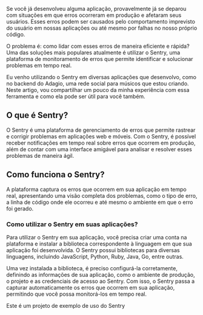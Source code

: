 Se você já desenvolveu alguma aplicação, provavelmente já se deparou com situações em que erros ocorreram em produção e afetaram seus usuários. Esses erros podem ser causados pelo comportamento imprevisto do usuário em nossas aplicações ou até mesmo por falhas no nosso próprio código.

O problema é: como lidar com esses erros de maneira eficiente e rápida? Uma das soluções mais populares atualmente é utilizar o Sentry, uma plataforma de monitoramento de erros que permite identificar e solucionar problemas em tempo real.

Eu venho utilizando o Sentry em diversas aplicações que desenvolvo, como no backend do Adagio, uma rede social para músicos que estou criando. Neste artigo, vou compartilhar um pouco da minha experiência com essa ferramenta e como ela pode ser útil para você também.

## O que é Sentry?

O Sentry é uma plataforma de gerenciamento de erros que permite rastrear e corrigir problemas em aplicações web e móveis. Com o Sentry, é possível receber notificações em tempo real sobre erros que ocorrem em produção, além de contar com uma interface amigável para analisar e resolver esses problemas de maneira ágil.

## Como funciona o Sentry?

A plataforma captura os erros que ocorrem em sua aplicação em tempo real, apresentando uma visão completa dos problemas, como o tipo de erro, a linha de código onde ele ocorreu e até mesmo o ambiente em que o erro foi gerado.

### Como utilizar o Sentry em suas aplicações?

Para utilizar o Sentry em sua aplicação, você precisa criar uma conta na plataforma e instalar a biblioteca correspondente à linguagem em que sua aplicação foi desenvolvida. O Sentry possui bibliotecas para diversas linguagens, incluindo JavaScript, Python, Ruby, Java, Go, entre outras.

Uma vez instalada a biblioteca, é preciso configurá-la corretamente, definindo as informações de sua aplicação, como o ambiente de produção, o projeto e as credenciais de acesso ao Sentry. Com isso, o Sentry passa a capturar automaticamente os erros que ocorrem em sua aplicação, permitindo que você possa monitorá-los em tempo real.

Este é um projeto de exemplo de uso do Sentry